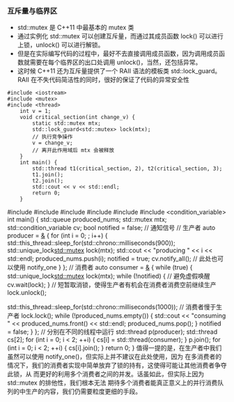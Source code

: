 ### 互斥量与临界区

* std::mutex 是 C++11 中最基本的 mutex 类
* 通过实例化 std::mutex 可以创建互斥量，而通过其成员函数 lock() 可以进行上锁，unlock() 可以进行解锁。
* 但是在实际编写代码的过程中，最好不去直接调用成员函数，因为调用成员函数就需要在每个临界区的出口处调用 unlock()，当然，还包括异常。 
* 这时候 C++11 还为互斥量提供了一个 RAII 语法的模板类 std::lock_guard。RAII 在不失代码简洁性的同时，很好的保证了代码的异常安全性

```
#include <iostream>
#include <mutex>
#include <thread>
    int v = 1;
    void critical_section(int change_v) {
        static std::mutex mtx;
        std::lock_guard<std::mutex> lock(mtx);
        // 执行竞争操作
        v = change_v;
        // 离开此作用域后 mtx 会被释放
    }
    int main() {
        std::thread t1(critical_section, 2), t2(critical_section, 3);
        t1.join();
        t2.join();
        std::cout << v << std::endl;
        return 0; 
    }

```

#include <queue>
#include <chrono>
#include <mutex>
#include <thread>
#include <iostream>
#include <condition_variable>
int main() {
std::queue<int> produced_nums;
std::mutex mtx;
std::condition_variable cv;
bool notified = false; // 通知信号
// 生产者
auto producer = [&]() {
for (int i = 0; ; i++) {
std::this_thread::sleep_for(std::chrono::milliseconds(900));
std::unique_lock<std::mutex> lock(mtx);
std::cout << "producing " << i << std::endl;
produced_nums.push(i);
notified = true;
cv.notify_all(); // 此处也可以使用 notify_one
}
};
// 消费者
auto consumer = [&]() {
while (true) {
std::unique_lock<std::mutex> lock(mtx);
while (!notified) { // 避免虚假唤醒
cv.wait(lock);
}
// 短暂取消锁，使得生产者有机会在消费者消费空前继续生产
lock.unlock();

std::this_thread::sleep_for(std::chrono::milliseconds(1000)); // 消费者慢于生产者
lock.lock();
while (!produced_nums.empty()) {
std::cout << "consuming " << produced_nums.front() << std::endl;
produced_nums.pop();
}
notified = false; }
};
// 分别在不同的线程中运行
std::thread p(producer);
std::thread cs[2];
for (int i = 0; i < 2; ++i) {
cs[i] = std::thread(consumer);
}
p.join();
for (int i = 0; i < 2; ++i) {
cs[i].join();
}
return 0; }
值得一提的是，在生产者中我们虽然可以使用 notify_one()，但实际上并不建议在此处使用，因为
在多消费者的情况下，我们的消费者实现中简单放弃了锁的持有，这使得可能让其他消费者争夺此锁，从
而更好的利用多个消费者之间的并发。话虽如此，但实际上因为 std::mutex 的排他性，我们根本无法
期待多个消费者能真正意义上的并行消费队列的中生产的内容，我们仍需要粒度更细的手段。